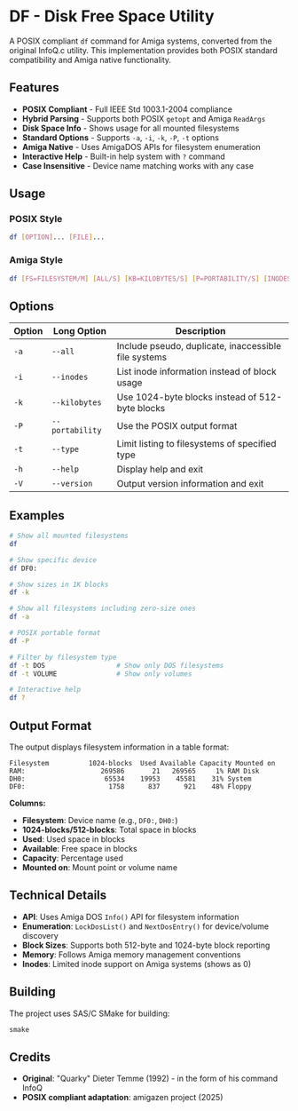 # DF - Disk Free Space Utility

A POSIX compliant `df` command for Amiga systems, converted from the original InfoQ.c utility. This implementation provides both POSIX standard compatibility and Amiga native functionality.

## Features

- **POSIX Compliant** - Full IEEE Std 1003.1-2004 compliance
- **Hybrid Parsing** - Supports both POSIX `getopt` and Amiga `ReadArgs`
- **Disk Space Info** - Shows usage for all mounted filesystems
- **Standard Options** - Supports `-a`, `-i`, `-k`, `-P`, `-t` options
- **Amiga Native** - Uses AmigaDOS APIs for filesystem enumeration
- **Interactive Help** - Built-in help system with `?` command
- **Case Insensitive** - Device name matching works with any case

## Usage

### POSIX Style
```bash
df [OPTION]... [FILE]...
```

### Amiga Style
```bash
df [FS=FILESYSTEM/M] [ALL/S] [KB=KILOBYTES/S] [P=PORTABILITY/S] [INODES/S] [POSIX/K/F]
```

## Options

| Option | Long Option | Description |
|--------|-------------|-------------|
| `-a` | `--all` | Include pseudo, duplicate, inaccessible file systems |
| `-i` | `--inodes` | List inode information instead of block usage |
| `-k` | `--kilobytes` | Use 1024-byte blocks instead of 512-byte blocks |
| `-P` | `--portability` | Use the POSIX output format |
| `-t` | `--type` | Limit listing to filesystems of specified type |
| `-h` | `--help` | Display help and exit |
| `-V` | `--version` | Output version information and exit |

## Examples

```bash
# Show all mounted filesystems
df

# Show specific device
df DF0:

# Show sizes in 1K blocks
df -k

# Show all filesystems including zero-size ones
df -a

# POSIX portable format
df -P

# Filter by filesystem type
df -t DOS                  # Show only DOS filesystems
df -t VOLUME               # Show only volumes

# Interactive help
df ?
```

## Output Format

The output displays filesystem information in a table format:

```
Filesystem          1024-blocks  Used Available Capacity Mounted on
RAM:                   269586       21   269565     1% RAM Disk
DH0:                    65534    19953    45581    31% System
DF0:                     1758      837      921    48% Floppy
```

**Columns:**
- **Filesystem**: Device name (e.g., `DF0:`, `DH0:`)
- **1024-blocks/512-blocks**: Total space in blocks
- **Used**: Used space in blocks
- **Available**: Free space in blocks
- **Capacity**: Percentage used
- **Mounted on**: Mount point or volume name

## Technical Details

- **API**: Uses Amiga DOS `Info()` API for filesystem information
- **Enumeration**: `LockDosList()` and `NextDosEntry()` for device/volume discovery
- **Block Sizes**: Supports both 512-byte and 1024-byte block reporting
- **Memory**: Follows Amiga memory management conventions
- **Inodes**: Limited inode support on Amiga systems (shows as 0)

## Building

The project uses SAS/C SMake for building:

```bash
smake
```









## Credits

- **Original**: "Quarky" Dieter Temme (1992) - in the form of his command InfoQ
- **POSIX compliant adaptation**: amigazen project (2025)

